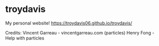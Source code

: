 # troydavis
My personal website!
https://troydavis06.github.io/troydavis/

Credits:
Vincent Garreau - vincentgarreau.com (particles)
Henry Fong - Help with particles
